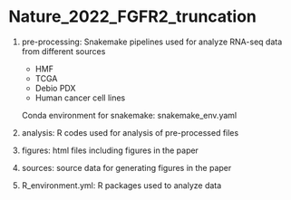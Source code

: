 # Nature_2022_FGFR2_truncation

1. pre-processing: Snakemake pipelines used for analyze RNA-seq data from different sources
	- HMF
	- TCGA
	- Debio PDX
	- Human cancer cell lines
	
	Conda environment for snakemake: snakemake_env.yaml

2. analysis: R codes used for analysis of pre-processed files

3. figures: html files including figures in the paper

4. sources: source data for generating figures in the paper

5. R_environment.yml: R packages used to analyze data
